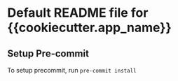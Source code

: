 # Default README file for {{cookiecutter.app_name}}

## Setup Pre-commit

To setup precommit, run `pre-commit install` 
